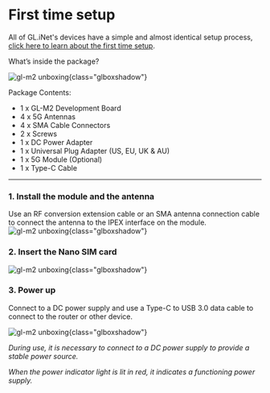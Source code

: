 # First time setup

All of GL.iNet's devices have a simple and almost identical setup process, [click here to learn about the first time setup](../../../tutorials/first_time_setup/).


What’s inside the package?

![gl-m2 unboxing](https://static.gl-inet.com/docs/en/4/user_guide/gl-m2/first_time_setup/m2_unboxing.jpg){class="glboxshadow"}

Package Contents:

- 1 x GL-M2 Development Board
- 4 x 5G Antennas
- 4 x SMA Cable Connectors
- 2 x Screws
- 1 x DC Power Adapter
- 1 x Universal Plug Adapter (US, EU, UK & AU)
- 1 x 5G Module (Optional)
- 1 x Type-C Cable

---

### 1. Install the module and the antenna
Use an RF conversion extension cable or an SMA antenna connection cable to connect the antenna to the IPEX interface on the module. 
![gl-m2 unboxing](https://static.gl-inet.com/docs/en/4/user_guide/gl-m2/first_time_setup/m2_setup_1.jpg){class="glboxshadow"}

### 2. Insert the Nano SIM card
![gl-m2 unboxing](https://static.gl-inet.com/docs/en/4/user_guide/gl-m2/first_time_setup/m2_setup_2.jpg){class="glboxshadow"}

### 3. Power up
Connect to a DC power supply and use a Type-C to USB 3.0 data cable to connect to the router or other device.

![gl-m2 unboxing](https://static.gl-inet.com/docs/en/4/user_guide/gl-m2/first_time_setup/m2_setup_3.jpg){class="glboxshadow"}

*During use, it is necessary to connect to a DC power supply to provide a stable power source.*

*When the power indicator light is lit in red, it indicates a functioning power supply.*
